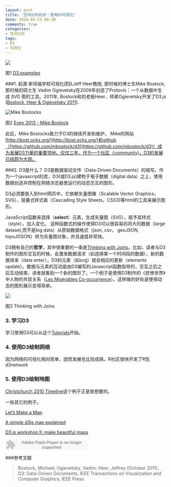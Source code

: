 ```yaml
---
layout: post
title: "空间分析初步：使用D3可视化"
date: 2014-03-15 08:30
comments: true
categories: 
- 空间分析
tags:
- D3
- 可视化
---
```


![](http://bgc-dml.wdfiles.com/local--files/d3/D3.jpg)

图1 [D3 examples](http://d3js.org/)

###1. 起源
斯坦福学校可视化团队Jeff Heer教授, 那时候的博士生Mike Bostock,那时候的硕士生 Vadim Ogievetsky在2009年创造了Protovis：一个从数据中生成 SVG 图的工具。2011年, Bostock和的老板Heer、师弟Ogievetsky开发了D3.js ([Bostock, Heer & Ogievetsky 2011](http://vis.stanford.edu/files/2011-D3-InfoVis.pdf)).

![Mike Bostocks](http://b.vimeocdn.com/ts/442/674/442674389_640.jpg)

图2 [Eyeo 2013 - Mike Bostock](http://vimeo.com/69448223)

此后，Mike Bostocks致力于D3的继续开发和维护， Mike的网站[http://bost.ocks.org/](http://bost.ocks.org/)和github（[https://github.com/mbostock/d3](https://github.com/mbostock/d3)）成为发展D3力量的重要领地。仅仅三年，作为一个社区（community)，D3的发展已经蔚为大观。

###2. D3是什么？
D3是数据驱动文件（Data-Driven Documents）的缩写。作为一个javascript的库，D3(或D3.js)建构于电子数据（digital data）之上，使用数据创造并控制在网络浏览器里运行的动态交互的图形。 

D3必须要嵌入到html网页中，它依赖矢量图像（Scalable Vector Graphics，SVG）、层叠式样式表（Cascading Style Sheets，CSS3)等html的工具来展示图形。 

JavaScript函数来选择（**select**）元素，生成矢量图（SVG），赋予其样式（style），加入变化。 这种函数式的操作使得D3可以很容易的将大的数据（large dataset,而不是big data）从原始数据格式（json, csv， geoJSON, topoJOSON）转为矢量图对象，并且速度非常快。

D3拥有自己的**哲学**，其中很重要的一条是[Thinking with Joins](http://bost.ocks.org/mike/join/)。比如，读者与D3制作的图形交互的时候，会激发数据请求（如选择某一个时间段的数据），新的数据进来（data enter），D3的元素（如svg）就会相应的更新（elements update）。数据与元素的互动是由D3编写的Javascript函数指导的，交互之后之后互动结束，读者就看到一个新的图形了。一个例子是使用D3制作的《悲惨世界》中人物的共现关系（[Les Misérables Co-occurrence](http://bost.ocks.org/mike/miserables/)）。这样做的好处是使得动态的图形展示变得简单。


![](http://pixelmonkey.org/pub/dataviz-elements/notes/_images/data_join.png)

图3 Thinking with Joins




### 3. 学习D3

学习使用D3可以从这个[Tutorials](https://github.com/mbostock/d3/wiki/Tutorials)开始。


### 4. 使用D3绘制网络

因为网络的可视化相对简单，因而发展也比较成熟。R社区很快开发了R包d3network



### 5. 使用D3绘制地图

[Christchurch 2010 Timeline](http://bl.ocks.org/tnightingale/4718717)这个例子正是我想要的。


一些其它的例子。

[Let’s Make a Map](http://bost.ocks.org/mike/map/)

[A simple d3js map explained](http://www.d3noob.org/2013/03/a-simple-d3js-map-explained.html)

[D3.js workshop II: make beautiful maps ](http://www.meetup.com/NYC-Open-Data/events/137244272/)


<embed src="http://www.xiami.com/widget/2901500_3570908/singlePlayer.swf" type="application/x-shockwave-flash" width="257" height="33" wmode="transparent">


###参考文献

> Bostock, Michael; Ogievetsky, Vadim; Heer, Jeffrey (October 2011), D3: Data-Driven Documents, IEEE Transactions on Visualization and Computer Graphics, IEEE Press